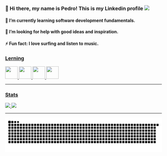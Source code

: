 ### 👋 Hi there, my name is Pedro! This is my Linkedin profile <a href="https://www.linkedin.com/in/pedro-melo-325531192" target="_blank"><img src="https://img.shields.io/badge/-LinkedIn-%230077B5?style=for-the-badge&logo=linkedin&logoColor=white" target="_blank"></a>   



<h4>🌱 I’m currently learning software development fundamentals.</h4>
<h4>🤔 I’m looking for help with good ideas and inspiration.</h4>
<h4>⚡ Fun fact: I love surfing and listen to music.</h4>

<!--
**pedromelocf/pedromelocf** is a ✨ _special_ ✨ repository because its `README.md` (this file) appears on your GitHub profile.

Here are some ideas to get you started:

- 

- 👯 I’m looking to collaborate on ...

- 💬 Ask me about ...
- 📫 How to reach me: ...
- 
-->

<div>
<a href="https://github.com/pedromelocf">

  
 <h3> Lerning </h3>
<img src="https://cdn.jsdelivr.net/gh/devicons/devicon/icons/python/python-original.svg" width="40" height="40"/>        
<img src="https://cdn.jsdelivr.net/gh/devicons/devicon/icons/linux/linux-original.svg" width="40" height="40"/>
<img src="https://cdn.jsdelivr.net/gh/devicons/devicon/icons/csharp/csharp-original.svg" width="40" height="40"/>
<img src="https://cdn.jsdelivr.net/gh/devicons/devicon/icons/github/github-original.svg" width="40" height="40"/>
            
<hr>
  
<h3> Stats </h3> 
<img height="165em" src="https://github-readme-stats.vercel.app/api/top-langs/?username=pedromelocf&layout=compact&langs_count=7&theme=dracula"/>
<img height="165em" src="https://github-readme-stats.vercel.app/api?username=pedromelocf&show_icons=true&theme=dracula&include_all_commits=true&count_private=true"/>
 
<hr>  
  
</div>

![Snake animation](https://github.com/pedromelocf/pedromelocf/blob/output/github-contribution-grid-snake.svg)
